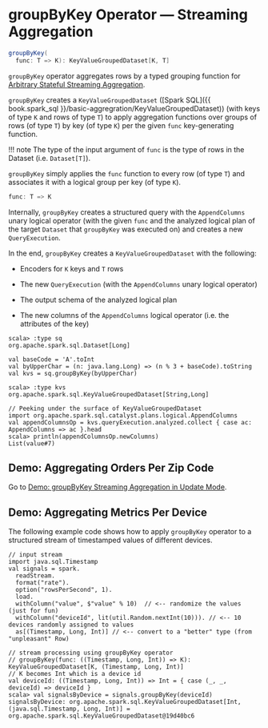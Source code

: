# groupByKey Operator &mdash; Streaming Aggregation

```scala
groupByKey(
  func: T => K): KeyValueGroupedDataset[K, T]
```

`groupByKey` operator aggregates rows by a typed grouping function for [Arbitrary Stateful Streaming Aggregation](../arbitrary-stateful-streaming-aggregation/index.md).

`groupByKey` creates a `KeyValueGroupedDataset` ([Spark SQL]({{ book.spark_sql }}/basic-aggregration/KeyValueGroupedDataset)) (with keys of type `K` and rows of type `T`) to apply aggregation functions over groups of rows (of type `T`) by key (of type `K`) per the given `func` key-generating function.

!!! note
    The type of the input argument of `func` is the type of rows in the Dataset (i.e. `Dataset[T]`).

`groupByKey` simply applies the `func` function to every row (of type `T`) and associates it with a logical group per key (of type `K`).

```scala
func: T => K
```

Internally, `groupByKey` creates a structured query with the `AppendColumns` unary logical operator (with the given `func` and the analyzed logical plan of the target `Dataset` that `groupByKey` was executed on) and creates a new `QueryExecution`.

In the end, `groupByKey` creates a `KeyValueGroupedDataset` with the following:

* Encoders for `K` keys and `T` rows

* The new `QueryExecution` (with the `AppendColumns` unary logical operator)

* The output schema of the analyzed logical plan

* The new columns of the `AppendColumns` logical operator (i.e. the attributes of the key)

```text
scala> :type sq
org.apache.spark.sql.Dataset[Long]

val baseCode = 'A'.toInt
val byUpperChar = (n: java.lang.Long) => (n % 3 + baseCode).toString
val kvs = sq.groupByKey(byUpperChar)

scala> :type kvs
org.apache.spark.sql.KeyValueGroupedDataset[String,Long]

// Peeking under the surface of KeyValueGroupedDataset
import org.apache.spark.sql.catalyst.plans.logical.AppendColumns
val appendColumnsOp = kvs.queryExecution.analyzed.collect { case ac: AppendColumns => ac }.head
scala> println(appendColumnsOp.newColumns)
List(value#7)
```

## Demo: Aggregating Orders Per Zip Code

Go to [Demo: groupByKey Streaming Aggregation in Update Mode](../demo/groupByKey-count-Update.md).

## Demo: Aggregating Metrics Per Device

The following example code shows how to apply `groupByKey` operator to a structured stream of timestamped values of different devices.

```text
// input stream
import java.sql.Timestamp
val signals = spark.
  readStream.
  format("rate").
  option("rowsPerSecond", 1).
  load.
  withColumn("value", $"value" % 10)  // <-- randomize the values (just for fun)
  withColumn("deviceId", lit(util.Random.nextInt(10))). // <-- 10 devices randomly assigned to values
  as[(Timestamp, Long, Int)] // <-- convert to a "better" type (from "unpleasant" Row)

// stream processing using groupByKey operator
// groupByKey(func: ((Timestamp, Long, Int)) => K): KeyValueGroupedDataset[K, (Timestamp, Long, Int)]
// K becomes Int which is a device id
val deviceId: ((Timestamp, Long, Int)) => Int = { case (_, _, deviceId) => deviceId }
scala> val signalsByDevice = signals.groupByKey(deviceId)
signalsByDevice: org.apache.spark.sql.KeyValueGroupedDataset[Int,(java.sql.Timestamp, Long, Int)] = org.apache.spark.sql.KeyValueGroupedDataset@19d40bc6
```
